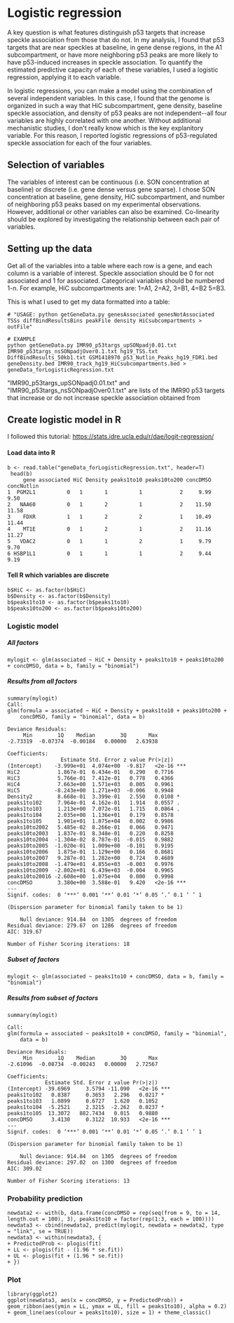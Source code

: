 # Logistic regression
A key question is what features distinguish p53 targets that increase speckle association from those that do not. In my analysis, I found that p53 targets that are near speckles at baseline, in gene dense regions, in the A1 subcompartment, or have more neighboring p53 peaks are more likely to have p53-induced increases in speckle association. To quantify the estimated predictive capacity of each of these variables, I used a logistic regression, applying it to each variable. 
  
In logistic regressions, you can make a model using the combination of several independent variables. In this case, I found that the genome is organized in such a way that HiC subcompartment, gene density, baseline speckle association, and density of p53 peaks are not independent--all four variables are highly correlated with one another. Without additional mechanistic studies, I don't really know which is the key explanitory variable. For this reason, I reported logistic regressions of p53-regulated speckle association for each of the four variables.

## Selection of variables
The variables of interest can be continuous (i.e. SON concentration at baseline) or discrete (i.e. gene dense versus gene sparse). I chose SON concentration at baseline, gene density, HiC subcompartment, and number of neighboring p53 peaks based on my experimental observations. However, additional or other variables can also be examined. Co-linearity should be explored by investigating the relationship between each pair of variables.

## Setting up the data
Get all of the variables into a table where each row is a gene, and each column is a variable of interest. Speckle association should be 0 for not associated and 1 for associated. Categorical variables should be numbered 1-n. For example, HiC subcompartments are: 1=A1, 2=A2, 3=B1, 4=B2 5=B3.  

This is what I used to get my data formatted into a table:
```
# "USAGE: python getGeneData.py genesAssociated genesNotAssociated TSSs diffBindResultsBins peakFile density HiCsubcompartments > outFile"

# EXAMPLE
python getGeneData.py IMR90_p53targs_upSONpadj0.01.txt IMR90_p53targs_nsSONpadjOver0.1.txt hg19_TSS.txt DiffBindResults_50kb1.txt GSM1418970_p53_Nutlin_Peaks_hg19_FDR1.bed geneDensity.bed IMR90_track_hg19_HiCsubcompartments.bed > geneData_forLogisticRegression.txt
```
"IMR90_p53targs_upSONpadj0.01.txt" and "IMR90_p53targs_nsSONpadjOver0.1.txt" are lists of the IMR90 p53 targets that increase or do not increase speckle association obtained from 

## Create logistic model in R
I followed this tutorial: https://stats.idre.ucla.edu/r/dae/logit-regression/
#### Load data into R
```
b <- read.table("geneData_forLogisticRegression.txt", header=T)
 head(b)
     gene associated HiC Density peaks1to10 peaks10to200 concDMSO concNutlin
1  PGM2L1          0   1       1          1            2     9.99       9.50
2   NAA60          0   1       2          1            2    11.50      11.58
3    FDXR          1   1       2          2            1    10.49      11.44
4    MT1E          0   1       2          1            2    11.16      11.27
5   VDAC2          0   1       1          2            1     9.79       9.70
6 HSBP1L1          0   1       1          1            2     9.44       9.19
```
#### Tell R which variables are discrete
```
b$HiC <- as.factor(b$HiC)
b$Density <- as.factor(b$Density)
b$peaks1to10 <- as.factor(b$peaks1to10)
b$peaks10to200 <- as.factor(b$peaks10to200)
```

### Logistic model
##### All factors
```
mylogit <- glm(associated ~ HiC + Density + peaks1to10 + peaks10to200 + concDMSO, data = b, family = "binomial")
```
##### Results from all factors
```
summary(mylogit)
Call:
glm(formula = associated ~ HiC + Density + peaks1to10 + peaks10to200 + 
    concDMSO, family = "binomial", data = b)

Deviance Residuals: 
     Min        1Q    Median        3Q       Max  
-2.73319  -0.07374  -0.00184   0.00000   2.63938  

Coefficients:
                 Estimate Std. Error z value Pr(>|z|)    
(Intercept)    -3.999e+01  4.074e+00  -9.817   <2e-16 ***
HiC2            1.867e-01  6.434e-01   0.290   0.7716    
HiC3            5.766e-01  7.412e-01   0.778   0.4366    
HiC4            7.663e+00  1.571e+03   0.005   0.9961    
HiC5           -8.243e+00  1.271e+03  -0.006   0.9948    
Density2        8.668e-01  3.399e-01   2.550   0.0108 *  
peaks1to102     7.964e-01  4.162e-01   1.914   0.0557 .  
peaks1to103     1.213e+00  7.072e-01   1.715   0.0864 .  
peaks1to104     2.035e+00  1.136e+01   0.179   0.8578    
peaks1to105     1.901e+01  1.075e+04   0.002   0.9986    
peaks10to2002   5.485e-02  8.266e-01   0.066   0.9471    
peaks10to2003   1.837e-01  8.348e-01   0.220   0.8258    
peaks10to2004  -1.304e-02  8.787e-01  -0.015   0.9882    
peaks10to2005  -1.020e-01  1.009e+00  -0.101   0.9195    
peaks10to2006   1.875e-01  1.129e+00   0.166   0.8681    
peaks10to2007   9.287e-01  1.282e+00   0.724   0.4689    
peaks10to2008  -1.479e+01  4.855e+03  -0.003   0.9976    
peaks10to2009  -2.802e+01  6.439e+03  -0.004   0.9965    
peaks10to20016 -2.608e+00  1.075e+04   0.000   0.9998    
concDMSO        3.380e+00  3.588e-01   9.420   <2e-16 ***
---
Signif. codes:  0 ‘***’ 0.001 ‘**’ 0.01 ‘*’ 0.05 ‘.’ 0.1 ‘ ’ 1

(Dispersion parameter for binomial family taken to be 1)

    Null deviance: 914.84  on 1305  degrees of freedom
Residual deviance: 279.67  on 1286  degrees of freedom
AIC: 319.67

Number of Fisher Scoring iterations: 18
```
##### Subset of factors
```
mylogit <- glm(associated ~ peaks1to10 + concDMSO, data = b, family = "binomial")
```
##### Results from subset of factors
```
summary(mylogit)

Call:
glm(formula = associated ~ peaks1to10 + concDMSO, family = "binomial", 
    data = b)

Deviance Residuals: 
     Min        1Q    Median        3Q       Max  
-2.61096  -0.08734  -0.00243   0.00000   2.72567  

Coefficients:
            Estimate Std. Error z value Pr(>|z|)    
(Intercept) -39.6969     3.5794 -11.090   <2e-16 ***
peaks1to102   0.8387     0.3653   2.296   0.0217 *  
peaks1to103   1.0899     0.6727   1.620   0.1052    
peaks1to104  -5.2521     2.3215  -2.262   0.0237 *  
peaks1to105  13.3072   882.7434   0.015   0.9880    
concDMSO      3.4130     0.3122  10.933   <2e-16 ***
---
Signif. codes:  0 ‘***’ 0.001 ‘**’ 0.01 ‘*’ 0.05 ‘.’ 0.1 ‘ ’ 1

(Dispersion parameter for binomial family taken to be 1)

    Null deviance: 914.84  on 1305  degrees of freedom
Residual deviance: 297.02  on 1300  degrees of freedom
AIC: 309.02

Number of Fisher Scoring iterations: 13

```

### Probability prediction
```
newdata2 <- with(b, data.frame(concDMSO = rep(seq(from = 9, to = 14, length.out = 100), 3), peaks1to10 = factor(rep(1:3, each = 100))))
newdata3 <- cbind(newdata2, predict(mylogit, newdata = newdata2, type = "link", se = TRUE))
newdata3 <- within(newdata3, {
+ PredictedProb <- plogis(fit)
+ LL <- plogis(fit - (1.96 * se.fit))
+ UL <- plogis(fit + (1.96 * se.fit))
+ })
```
### Plot
```
library(ggplot2)
ggplot(newdata3, aes(x = concDMSO, y = PredictedProb)) + geom_ribbon(aes(ymin = LL, ymax = UL, fill = peaks1to10), alpha = 0.2) + geom_line(aes(colour = peaks1to10), size = 1) + theme_classic()
```
